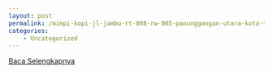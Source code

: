 ```yaml
---
layout: post
permalink: /mimpi-kopi-jl-jambu-rt-008-rw-005-panunggangan-utara-kota-tangerang-banten/
categories:
    - Uncategorized
---
```


[Baca Selengkapnya](/08)